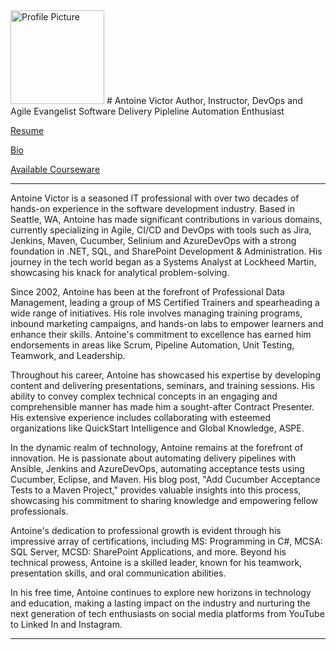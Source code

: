 <img src="https://github.com/ProDataMan/Antoine-Victor/raw/main/AntoineBioPic.png" alt="Profile Picture" width="150" height="150">
# Antoine Victor
Author, Instructor, DevOps and Agile Evangelist 
Software Delivery Pipleline Automation Enthusiast

[Resume](https://github.com/ProDataMan/Antoine-Victor/blob/main/resume.md)

[Bio](https://github.com/ProDataMan/Antoine-Victor/blob/main/bio.md)

[Available Courseware](https://github.com/ProDataMan/Course-Outlines/blob/main/readme.md)

---
Antoine Victor is a seasoned IT professional with over two decades of hands-on experience in the software development industry. Based in Seattle, WA, Antoine has made significant contributions in various domains, currently specializing in Agile, CI/CD and DevOps with tools such as Jira, Jenkins, Maven, Cucumber, Selinium and AzureDevOps with a strong foundation in .NET, SQL, and SharePoint Development & Administration. His journey in the tech world began as a Systems Analyst at Lockheed Martin, showcasing his knack for analytical problem-solving.

Since 2002, Antoine has been at the forefront of Professional Data Management, leading a group of MS Certified Trainers and spearheading a wide range of initiatives. His role involves managing training programs, inbound marketing campaigns, and hands-on labs to empower learners and enhance their skills. Antoine's commitment to excellence has earned him endorsements in areas like Scrum, Pipeline Automation, Unit Testing, Teamwork, and Leadership.

Throughout his career, Antoine has showcased his expertise by developing content and delivering presentations, seminars, and training sessions. His ability to convey complex technical concepts in an engaging and comprehensible manner has made him a sought-after Contract Presenter. His extensive experience includes collaborating with esteemed organizations like QuickStart Intelligence and Global Knowledge, ASPE.

In the dynamic realm of technology, Antoine remains at the forefront of innovation. He is passionate about automating delivery pipelines with Ansible, Jenkins and AzureDevOps, automating acceptance tests using Cucumber, Eclipse, and Maven. His blog post, "Add Cucumber Acceptance Tests to a Maven Project," provides valuable insights into this process, showcasing his commitment to sharing knowledge and empowering fellow professionals.

Antoine's dedication to professional growth is evident through his impressive array of certifications, including MS: Programming in C#, MCSA: SQL Server, MCSD: SharePoint Applications, and more. Beyond his technical prowess, Antoine is a skilled leader, known for his teamwork, presentation skills, and oral communication abilities.

In his free time, Antoine continues to explore new horizons in technology and education, making a lasting impact on the industry and nurturing the next generation of tech enthusiasts on social media platforms from YouTube to Linked In and Instagram.

---

